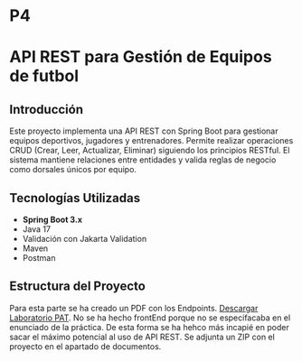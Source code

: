 # P4
# API REST para Gestión de Equipos de futbol

## Introducción
Este proyecto implementa una API REST con Spring Boot para gestionar equipos deportivos, jugadores y entrenadores. Permite realizar operaciones CRUD (Crear, Leer, Actualizar, Eliminar) siguiendo los principios RESTful. El sistema mantiene relaciones entre entidades y valida reglas de negocio como dorsales únicos por equipo.

## Tecnologías Utilizadas
- **Spring Boot 3.x**
- Java 17
- Validación con Jakarta Validation
- Maven
- Postman

## Estructura del Proyecto
Para esta parte se ha creado un PDF con los Endpoints. [Descargar Laboratorio PAT](./Laboratorio%20PAT.pdf).
No se ha hecho frontEnd porque no se especifacaba en el enunciado de la práctica. De esta forma se ha hehco más incapié en poder sacar el máximo potencial al uso de API REST.
Se adjunta un ZIP con el proyecto en el apartado de documentos.
